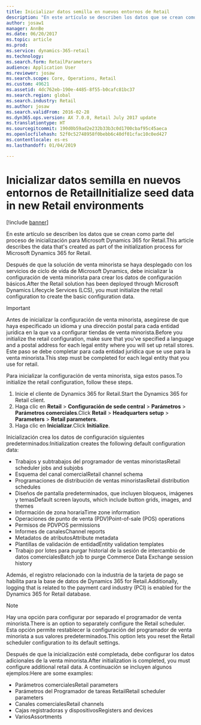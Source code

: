 ```yaml
---
title: Inicializar datos semilla en nuevos entornos de Retail
description: "En este artículo se describen los datos que se crean como parte del proceso de inicialización para Microsoft Dynamics 365 for Retail."
author: josaw1
manager: AnnBe
ms.date: 06/20/2017
ms.topic: article
ms.prod: 
ms.service: dynamics-365-retail
ms.technology: 
ms.search.form: RetailParameters
audience: Application User
ms.reviewer: josaw
ms.search.scope: Core, Operations, Retail
ms.custom: 49621
ms.assetid: 4dc762eb-190e-4485-8f55-b0cafc81bc37
ms.search.region: global
ms.search.industry: Retail
ms.author: josaw
ms.search.validFrom: 2016-02-28
ms.dyn365.ops.version: AX 7.0.0, Retail July 2017 update
ms.translationtype: HT
ms.sourcegitcommit: 190d0b59ad2e232b33b3c0d1700cbaf95c45aeca
ms.openlocfilehash: 52f0c52748958f0bebb6c40df01cfac10c0ed427
ms.contentlocale: es-es
ms.lasthandoff: 01/04/2019

---
```


# <a name="initialize-seed-data-in-new-retail-environments"></a><span data-ttu-id="77db8-103">Inicializar datos semilla en nuevos entornos de Retail</span><span class="sxs-lookup"><span data-stu-id="77db8-103">Initialize seed data in new Retail environments</span></span>

[!include [banner](includes/banner.md)]

<span data-ttu-id="77db8-104">En este artículo se describen los datos que se crean como parte del proceso de inicialización para Microsoft Dynamics 365 for Retail.</span><span class="sxs-lookup"><span data-stu-id="77db8-104">This article describes the data that's created as part of the initialization process for Microsoft Dynamics 365 for Retail.</span></span>

<span data-ttu-id="77db8-105">Después de que la solución de venta minorista se haya desplegado con los servicios de ciclo de vida de Microsoft Dynamics, debe inicializar la configuración de venta minorista para crear los datos de configuración básicos.</span><span class="sxs-lookup"><span data-stu-id="77db8-105">After the Retail solution has been deployed through Microsoft Dynamics Lifecycle Services (LCS), you must initialize the retail configuration to create the basic configuration data.</span></span>

> [!IMPORTANT]
> <span data-ttu-id="77db8-106">Antes de inicializar la configuración de venta minorista, asegúrese de que haya especificado un idioma y una dirección postal para cada entidad jurídica en la que va a configurar tiendas de venta minorista.</span><span class="sxs-lookup"><span data-stu-id="77db8-106">Before you initialize the retail configuration, make sure that you've specified a language and a postal address for each legal entity where you will set up retail stores.</span></span> <span data-ttu-id="77db8-107">Este paso se debe completar para cada entidad jurídica que se use para la venta minorista.</span><span class="sxs-lookup"><span data-stu-id="77db8-107">This step must be completed for each legal entity that you use for retail.</span></span>

<span data-ttu-id="77db8-108">Para inicializar la configuración de venta minorista, siga estos pasos.</span><span class="sxs-lookup"><span data-stu-id="77db8-108">To initialize the retail configuration, follow these steps.</span></span>

1. <span data-ttu-id="77db8-109">Inicie el cliente de Dynamics 365 for Retail.</span><span class="sxs-lookup"><span data-stu-id="77db8-109">Start the Dynamics 365 for Retail client.</span></span>
2. <span data-ttu-id="77db8-110">Haga clic en **Retail** &gt; **Configuración de sede central** &gt; **Parámetros** &gt; **Parámetros comerciales**.</span><span class="sxs-lookup"><span data-stu-id="77db8-110">Click **Retail** &gt; **Headquarters setup** &gt; **Parameters** &gt; **Retail parameters**.</span></span>
3. <span data-ttu-id="77db8-111">Haga clic en **Inicializar**.</span><span class="sxs-lookup"><span data-stu-id="77db8-111">Click **Initialize**.</span></span>

<span data-ttu-id="77db8-112">Inicialización crea los datos de configuración siguientes predeterminados:</span><span class="sxs-lookup"><span data-stu-id="77db8-112">Initialization creates the following default configuration data:</span></span>

- <span data-ttu-id="77db8-113">Trabajos y subtrabajos del programador de ventas minoristas</span><span class="sxs-lookup"><span data-stu-id="77db8-113">Retail scheduler jobs and subjobs</span></span>
- <span data-ttu-id="77db8-114">Esquema del canal comercial</span><span class="sxs-lookup"><span data-stu-id="77db8-114">Retail channel schema</span></span>
- <span data-ttu-id="77db8-115">Programaciones de distribución de ventas minoristas</span><span class="sxs-lookup"><span data-stu-id="77db8-115">Retail distribution schedules</span></span>
- <span data-ttu-id="77db8-116">Diseños de pantalla predeterminados, que incluyen bloqueos, imágenes y temas</span><span class="sxs-lookup"><span data-stu-id="77db8-116">Default screen layouts, which include button grids, images, and themes</span></span>
- <span data-ttu-id="77db8-117">Información de zona horaria</span><span class="sxs-lookup"><span data-stu-id="77db8-117">Time zone information</span></span>
- <span data-ttu-id="77db8-118">Operaciones de punto de venta (PDV)</span><span class="sxs-lookup"><span data-stu-id="77db8-118">Point-of-sale (POS) operations</span></span>
- <span data-ttu-id="77db8-119">Permisos de PDV</span><span class="sxs-lookup"><span data-stu-id="77db8-119">POS permissions</span></span>
- <span data-ttu-id="77db8-120">Informes de canales</span><span class="sxs-lookup"><span data-stu-id="77db8-120">Channel reports</span></span>
- <span data-ttu-id="77db8-121">Metadatos de atributos</span><span class="sxs-lookup"><span data-stu-id="77db8-121">Attribute metadata</span></span>
- <span data-ttu-id="77db8-122">Plantillas de validación de entidad</span><span class="sxs-lookup"><span data-stu-id="77db8-122">Entity validation templates</span></span>
- <span data-ttu-id="77db8-123">Trabajo por lotes para purgar historial de la sesión de intercambio de datos comerciales</span><span class="sxs-lookup"><span data-stu-id="77db8-123">Batch job to purge Commerce Data Exchange session history</span></span>

<span data-ttu-id="77db8-124">Además, el registro relacionado con la industria de la tarjeta de pago se habilita para la base de datos de Dynamics 365 for Retail.</span><span class="sxs-lookup"><span data-stu-id="77db8-124">Additionally, logging that is related to the payment card industry (PCI) is enabled for the Dynamics 365 for Retail database.</span></span>

> [!NOTE]
> <span data-ttu-id="77db8-125">Hay una opción para configurar por separado el programador de venta minorista.</span><span class="sxs-lookup"><span data-stu-id="77db8-125">There is an option to separately configure the Retail scheduler.</span></span> <span data-ttu-id="77db8-126">Esta opción permite restablecer la configuración del programador de venta minorista a sus valores predeterminados.</span><span class="sxs-lookup"><span data-stu-id="77db8-126">This option lets you reset the Retail scheduler configuration to its default settings.</span></span>

<span data-ttu-id="77db8-127">Después de que la inicialización esté completada, debe configurar los datos adicionales de la venta minorista.</span><span class="sxs-lookup"><span data-stu-id="77db8-127">After initialization is completed, you must configure additional retail data.</span></span> <span data-ttu-id="77db8-128">A continuación se incluyen algunos ejemplos:</span><span class="sxs-lookup"><span data-stu-id="77db8-128">Here are some examples:</span></span>

- <span data-ttu-id="77db8-129">Parámetros comerciales</span><span class="sxs-lookup"><span data-stu-id="77db8-129">Retail parameters</span></span>
- <span data-ttu-id="77db8-130">Parámetros del Programador de tareas Retail</span><span class="sxs-lookup"><span data-stu-id="77db8-130">Retail scheduler parameters</span></span>
- <span data-ttu-id="77db8-131">Canales comerciales</span><span class="sxs-lookup"><span data-stu-id="77db8-131">Retail channels</span></span>
- <span data-ttu-id="77db8-132">Cajas registradoras y dispositivos</span><span class="sxs-lookup"><span data-stu-id="77db8-132">Registers and devices</span></span>
- <span data-ttu-id="77db8-133">Varios</span><span class="sxs-lookup"><span data-stu-id="77db8-133">Assortments</span></span>

